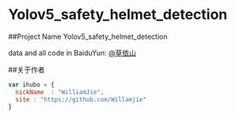 # Yolov5_safety_helmet_detection
##Project Name
Yolov5_safety_helmet_detection


data and all code in BaiduYun: [@草依山](http://weibo.com/ihubo)


##关于作者
```javascript
var ihubo = {
  nickName  : "WilliamJie",
  site : "https://github.com/Willamjie"
}
```
